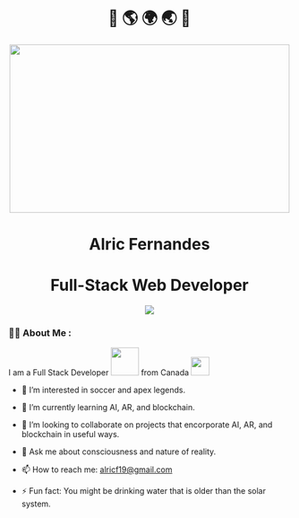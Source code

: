 <h1 align="center">👐 🌎 🌍 🌏 👐</h1>

<div align="center">
  <img src="https://media.giphy.com/media/qgQUggAC3Pfv687qPC/giphy.gif" width="500" height="300" />
</div>
<h1 align="center">Alric Fernandes</h1>
<h1 align="center">Full-Stack Web Developer</h1>
<div align="center">
  <a href="https://www.linkedin.com/in/alric-fernandes-63968a64/">
    <img src="https://img.shields.io/badge/LinkedIn-blue?style=for-the-badge&logo=linkedin&logoColor=white"/>
  </a>
</div>

### :man_technologist: About Me :

I am a Full Stack Developer <img src="https://media.giphy.com/media/L8K62iTDkzGX6/giphy.gif" width="50"> from Canada <img src="https://media.giphy.com/media/1Qi9382fpag033DvX7/giphy.gif" width="33"> 

- 🔭 I’m interested in soccer and apex legends.

- 🌱 I’m currently learning AI, AR, and blockchain.

- 🔗 I’m looking to collaborate on projects that encorporate AI, AR, and blockchain in useful ways.

- 💬 Ask me about consciousness and nature of reality.

- 📫 How to reach me: alricf19@gmail.com

- ⚡ Fun fact: You might be drinking water that is older than the solar system.
<!--
**alricf/alricf** is a ✨ _special_ ✨ repository because its `README.md` (this file) appears on your GitHub profile.

Possible about me ideas:
- 🔭 I’m currently working on ...
- 🤔 I’m looking for help with ...
-->
